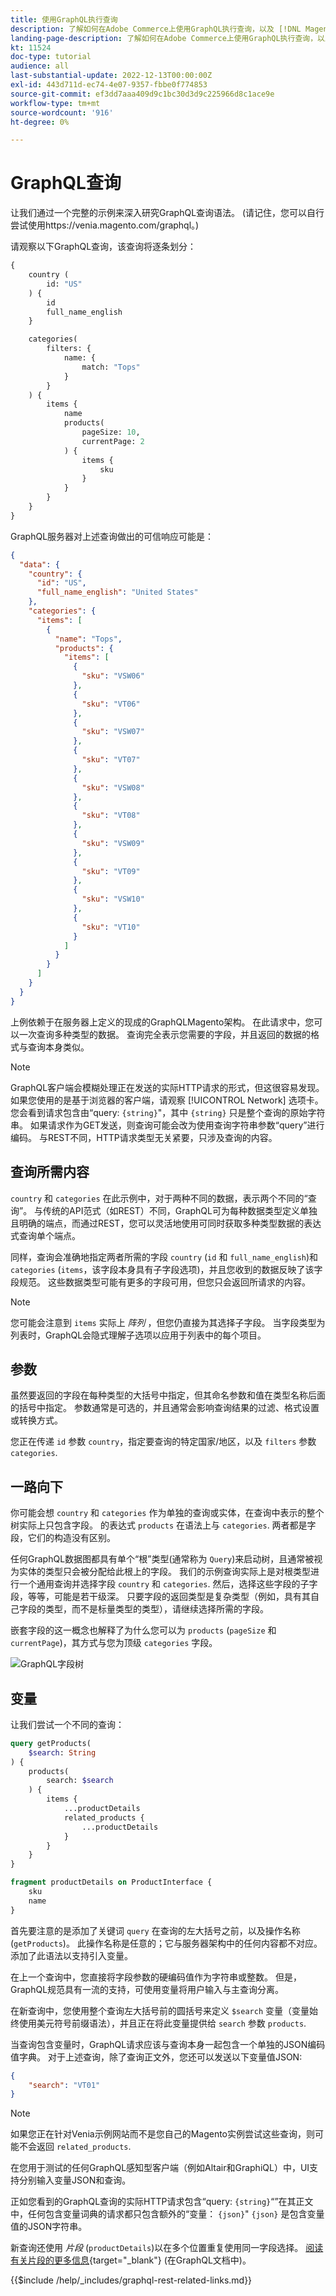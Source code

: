 ```yaml
---
title: 使用GraphQL执行查询
description: 了解如何在Adobe Commerce上使用GraphQL执行查询，以及 [!DNL Magento Open Source]. 以下是有关使用GET和POST调用的GraphQL的简介。
landing-page-description: 了解如何在Adobe Commerce上使用GraphQL执行查询，以及 [!DNL Magento Open Source]. 以下是有关使用GET和POST调用的GraphQL的简介。
kt: 11524
doc-type: tutorial
audience: all
last-substantial-update: 2022-12-13T00:00:00Z
exl-id: 443d711d-ec74-4e07-9357-fbbe0f774853
source-git-commit: ef3dd7aaa409d9c1bc30d3d9c225966d8c1ace9e
workflow-type: tm+mt
source-wordcount: '916'
ht-degree: 0%

---
```


# GraphQL查询

让我们通过一个完整的示例来深入研究GraphQL查询语法。 (请记住，您可以自行尝试使用https://venia.magento.com/graphql。)

请观察以下GraphQL查询，该查询将逐条划分：

```graphql
{
    country (
        id: "US"
    ) {
        id
        full_name_english
    }

    categories(
        filters: {
            name: {
                match: "Tops"
            }
        }
    ) {
        items {
            name
            products(
                pageSize: 10,
                currentPage: 2
            ) {
                items {
                    sku
                }
            }
        }
    }
}
```

GraphQL服务器对上述查询做出的可信响应可能是：

```json
{
  "data": {
    "country": {
      "id": "US",
      "full_name_english": "United States"
    },
    "categories": {
      "items": [
        {
          "name": "Tops",
          "products": {
            "items": [
              {
                "sku": "VSW06"
              },
              {
                "sku": "VT06"
              },
              {
                "sku": "VSW07"
              },
              {
                "sku": "VT07"
              },
              {
                "sku": "VSW08"
              },
              {
                "sku": "VT08"
              },
              {
                "sku": "VSW09"
              },
              {
                "sku": "VT09"
              },
              {
                "sku": "VSW10"
              },
              {
                "sku": "VT10"
              }
            ]
          }
        }
      ]
    }
  }
}
```

上例依赖于在服务器上定义的现成的GraphQLMagento架构。 在此请求中，您可以一次查询多种类型的数据。 查询完全表示您需要的字段，并且返回的数据的格式与查询本身类似。

>[!NOTE]
>
>GraphQL客户端会模糊处理正在发送的实际HTTP请求的形式，但这很容易发现。 如果您使用的是基于浏览器的客户端，请观察 [!UICONTROL Network] 选项卡。 您会看到请求包含由“query: `{string}`&quot;，其中 `{string}` 只是整个查询的原始字符串。 如果请求作为GET发送，则查询可能会改为使用查询字符串参数“query”进行编码。 与REST不同，HTTP请求类型无关紧要，只涉及查询的内容。


## 查询所需内容

`country` 和 `categories` 在此示例中，对于两种不同的数据，表示两个不同的“查询”。 与传统的API范式（如REST）不同，GraphQL可为每种数据类型定义单独且明确的端点，而通过REST，您可以灵活地使用可同时获取多种类型数据的表达式查询单个端点。

同样，查询会准确地指定两者所需的字段 `country` (`id` 和 `full_name_english`)和 `categories` (`items`，该字段本身具有子字段选项)，并且您收到的数据反映了该字段规范。 这些数据类型可能有更多的字段可用，但您只会返回所请求的内容。


>[!NOTE]
>
>您可能会注意到 `items` 实际上 _阵列_ ，但您仍直接为其选择子字段。 当字段类型为列表时，GraphQL会隐式理解子选项以应用于列表中的每个项目。

## 参数

虽然要返回的字段在每种类型的大括号中指定，但其命名参数和值在类型名称后面的括号中指定。 参数通常是可选的，并且通常会影响查询结果的过滤、格式设置或转换方式。

您正在传递 `id` 参数 `country`，指定要查询的特定国家/地区，以及 `filters` 参数 `categories`.

## 一路向下

你可能会想 `country` 和 `categories` 作为单独的查询或实体，在查询中表示的整个树实际上只包含字段。 的表达式 `products` 在语法上与 `categories`. 两者都是字段，它们的构造没有区别。

任何GraphQL数据图都具有单个“根”类型(通常称为 `Query`)来启动树，且通常被视为实体的类型只会被分配给此根上的字段。 我们的示例查询实际上是对根类型进行一个通用查询并选择字段 `country` 和 `categories`. 然后，选择这些字段的子字段，等等，可能是若干级深。 只要字段的返回类型是复杂类型（例如，具有其自己字段的类型，而不是标量类型的类型），请继续选择所需的字段。

嵌套字段的这一概念也解释了为什么您可以为 `products` (`pageSize` 和 `currentPage`)，其方式与您为顶级 `categories` 字段。

![GraphQL字段树](../assets/graphql-field-tree.png)

## 变量

让我们尝试一个不同的查询：

```graphql
query getProducts(
    $search: String
) {
    products(
        search: $search
    ) {
        items {
            ...productDetails
            related_products {
                ...productDetails
            }
        }
    }
}

fragment productDetails on ProductInterface {
    sku
    name
}
```

首先要注意的是添加了关键词 `query` 在查询的左大括号之前，以及操作名称(`getProducts`)。 此操作名称是任意的；它与服务器架构中的任何内容都不对应。 添加了此语法以支持引入变量。

在上一个查询中，您直接将字段参数的硬编码值作为字符串或整数。 但是，GraphQL规范具有一流的支持，可使用变量将用户输入与主查询分离。

在新查询中，您使用整个查询左大括号前的圆括号来定义 `$search` 变量（变量始终使用美元符号前缀语法），并且正在将此变量提供给 `search` 参数 `products`.

当查询包含变量时，GraphQL请求应该与查询本身一起包含一个单独的JSON编码值字典。 对于上述查询，除了查询正文外，您还可以发送以下变量值JSON:

```json
{
    "search": "VT01"
}
```

>[!NOTE]
>
>如果您正在针对Venia示例网站而不是您自己的Magento实例尝试这些查询，则可能不会返回 `related_products`.

在您用于测试的任何GraphQL感知型客户端（例如Altair和GraphiQL）中，UI支持分别输入变量JSON和查询。

正如您看到的GraphQL查询的实际HTTP请求包含“query: `{string}`“”在其正文中，任何包含变量词典的请求都只包含额外的“变量： `{json}`&quot; `{json}` 是包含变量值的JSON字符串。

新查询还使用 _片段_ (`productDetails`)以在多个位置重复使用同一字段选择。 [阅读有关片段的更多信息](https://graphql.org/learn/queries/#fragments){target="_blank"} (在GraphQL文档中)。

{{$include /help/_includes/graphql-rest-related-links.md}}
